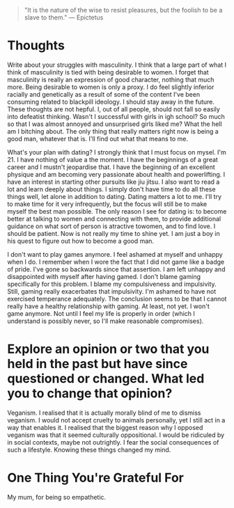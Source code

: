 
> \"It is the nature of the wise to resist pleasures, but the foolish to be a slave to them.\" — Epictetus

# Thoughts
Write about your struggles with masculinity.
	I think that a large part of what I think of masculinity is tied with being desirable to women. I forget that masculinity is really an expression of good character, nothing that much more. Being desirable to women is only a proxy.
	I do feel slightly inferior racially and genetically as a result of some of the content I've been consuming related to blackpill ideology. I should stay away in the future. These thoughts are not hepful. I, out of all people, should not fall so easily into defeatist thinking. Wasn't I successful with girls in igh school? So much so that I was almost annoyed and unsurprised girls liked me? What the hell am I bitching about. The only thing that really matters right now is being a good man, whatever that is. I'll find out what that means to me.

What's your plan with dating?
	I strongly think that I must focus on mysel. I'm 21. I have nothing of value a the moment. I have the beginnings of a great career and I mustn't jeopardise that. I have the beginning of an excellent physique and am becoming very passionate about health and powerlifting. I have an interest in starting other pursuits like jiu jitsu. I also want to read a lot and learn deeply about things. I simply don't have time to do all these things well, let alone in addition to dating. Dating matters a lot to me. I'll try to make time for it very infrequently, but the focus will still be to make myself the best man possible. The only reason I see for dating is: to become better at talking to women and connecting with them, to provide additional guidance on what sort of person is atractive towomen, and to find love. I should be patient. Now is not really my time to shine yet. I am just a boy in his quest to figure out how to become a good man.

I don't want to play games anymore. I feel ashamed at myself and unhappy when I do.
	I remember when I wore the fact that I did not game like a badge of pride. I've gone so backwards since that assertion. I am left unhappy and disappointed with myself after having gamed. I don't blame gaming specifically for this problem. I blame my compulsiveness and impulsivity. Still, gaming really exacerbates that impulsivity. I'm ashamed to have not exercised temperance adequately. The conclusion seems to be that I cannot really have a healthy relationship with gaming. At least, not yet. I won't game anymore. Not until I feel my life is properly in order (which I understand is possibly never, so I'll make reasonable compromises).

# Explore an opinion or two that you held in the past but have since questioned or changed. What led you to change that opinion?
Veganism. I realised that it is actually morally blind of me to dismiss veganism. I would not accept cruelty to animals personally, yet I still act in a way that enables it. I realised that the biggest reason why I opposed veganism was that it seemed culturally oppositional. I would be ridiculed by in social contexts, maybe not outrightly. I fear the social consequences of such a lifestyle. Knowing these things changed my mind.

# One Thing You're Grateful For
My mum, for being so empathetic.
